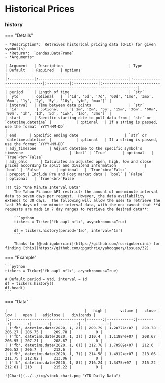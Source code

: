 # Historical Prices

### **history**

=== "Details"

    - *Description*:  Retreives historical pricing data (OHLC) for given symbol(s)
    - *Return*:  `pandas.DataFrame`
    - *Arguments*

    | Argument   | Description                              | Type                         | Default   | Required   | Options                                                                               |
    |:-----------|:-----------------------------------------|:-----------------------------|:----------|:-----------|:--------------------------------------------------------------------------------------|
    | period     | Length of time                           | `str`                        | `ytd`     | optional   | `['1d', '5d', '7d', '60d', '1mo', '3mo', '6mo', '1y', '2y', '5y', '10y', 'ytd', 'max']` |
    | interval   | Time between data points                 | `str`                        | `1d`        | optional   | `['1m', '2m', '5m', '15m', '30m', '60m', '90m', '1h', '1d', '5d', '1wk', '1mo', '3mo']` |
    | start      | Specific starting date to pull data from | `str` or `datetime.datetime` |           | optional   | If a string is passed, use the format `YYYY-MM-DD`                                                                                      |
    | end      | Specific ending date                     | `str` or `datetime.datetime` |           | optional   | If a string is passed, use the format `YYYY-MM-DD`
    | adj_timezone      | Adjust datetime to the specific symbol's timezone                     | `bool` | `True`       | optional   | `True`<br>`False`
    | adj_ohlc      | Calculates an adjusted open, high, low and close prices according to split and dividend information             | `bool` | `False`       | optional   | `True`<br>`False`
    | prepost | Include Pre and Post market data | `bool` | `False`       | optional   | `True`<br>`False`

    !!! tip "One Minute Interval Data"
        The Yahoo Finance API restricts the amount of one minute interval data to seven days per request.  However, the data availability extends to 30 days.  The following will allow the user to retrieve the last 30 days of one minute interval data, with the one caveat that **4 requests are made in 7 day ranges to retrieve the desired data**:

        ```python
        tickers = Ticker('fb aapl nflx', asynchronous=True)

        df = tickers.history(period='1mo', interval='1m')
        ```

        Thanks to [@rodrigobercini](https://github.com/rodrigobercini) for finding [this](https://github.com/dpguthrie/yahooquery/issues/32).
          

=== "Example"

    ```python
    tickers = Ticker('fb aapl nflx', asynchronous=True)
    
    # Default period = ytd, interval = 1d
    df = tickers.history()
    df.head()
    ```

=== "Data"

    |                                   |   high |      volume |   close |    low |   open |   adjclose |   dividends |
    |:----------------------------------|-------:|------------:|--------:|-------:|-------:|-----------:|------------:|
    | ('fb', datetime.date(2020, 1, 2)) | 209.79 | 1.20771e+07 |  209.78 | 206.27 | 206.75 |     209.78 |           0 |
    | ('fb', datetime.date(2020, 1, 3)) | 210.4  | 1.11884e+07 |  208.67 | 206.95 | 207.21 |     208.67 |           0 |
    | ('fb', datetime.date(2020, 1, 6)) | 212.78 | 1.70589e+07 |  212.6  | 206.52 | 206.7  |     212.6  |           0 |
    | ('fb', datetime.date(2020, 1, 7)) | 214.58 | 1.49124e+07 |  213.06 | 211.75 | 212.82 |     213.06 |           0 |
    | ('fb', datetime.date(2020, 1, 8)) | 216.24 | 1.3475e+07  |  215.22 | 212.61 | 213    |     215.22 |           0 |

    ![Chart](../../img/stock-chart.png "YTD Daily Data")